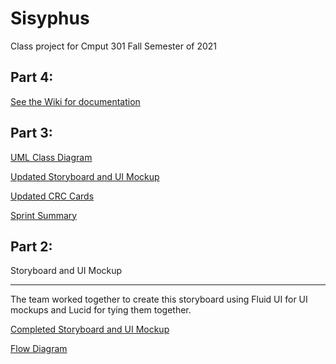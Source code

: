 # Sisyphus
Class project for Cmput 301 Fall Semester of 2021

## Part 4:
[See the Wiki for documentation](https://github.com/CMPUT301F21T17/Sisyphus/wiki)


## Part 3:

[UML Class Diagram](https://github.com/CMPUT301F21T17/Sisyphus/wiki/UML-Class-Diagram)

[Updated Storyboard and UI Mockup](https://github.com/CMPUT301F21T17/Sisyphus/wiki/Storyboard-and-UI-Mockup)

[Updated CRC Cards](https://github.com/CMPUT301F21T17/Sisyphus/wiki/CRC-Cards)

[Sprint Summary](https://github.com/CMPUT301F21T17/Sisyphus/wiki/Sprint-Summary)

## Part 2:

Storyboard and UI Mockup
***
The team worked together to create this storyboard using Fluid UI for UI mockups and Lucid for tying them together.

[Completed Storyboard and UI Mockup](https://github.com/CMPUT301F21T17/Sisyphus/wiki/Storyboard-and-UI-Mockup)

[Flow Diagram](https://github.com/CMPUT301F21T17/Sisyphus/wiki/Flow-Diagram)
